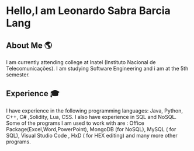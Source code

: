 # Hello,I am Leonardo Sabra Barcia Lang 
## About Me :earth_americas:
I am currently attending college at Inatel (Instituto Nacional de Telecomunicações). I am studying Software Engineering and i am at the 5th semester.
## Experience :mortar_board:
I have experience in the following programming languages: Java, Python, C++, C# ,Solidity, Lua, CSS. I also have experience in SQL and NoSQL.
<br />
Some of the programs I am used to work with are : Office Package(Excel,Word,PowerPoint), MongoDB (for NoSQL), MySQL ( for SQL), Visual Studio Code , HxD ( for HEX editing) and many more other programs.


<!--
**leonardosblang/leonardosblang** is a ✨ _special_ ✨ repository because its `README.md` (this file) appears on your GitHub profile.

Here are some ideas to get you started:

- 🔭 I’m currently working on ...
- 🌱 I’m currently learning ...
- 👯 I’m looking to collaborate on ...
- 🤔 I’m looking for help with ...
- 💬 Ask me about ...
- 📫 How to reach me: ...
- 😄 Pronouns: ...
- ⚡ Fun fact: ...
-->
